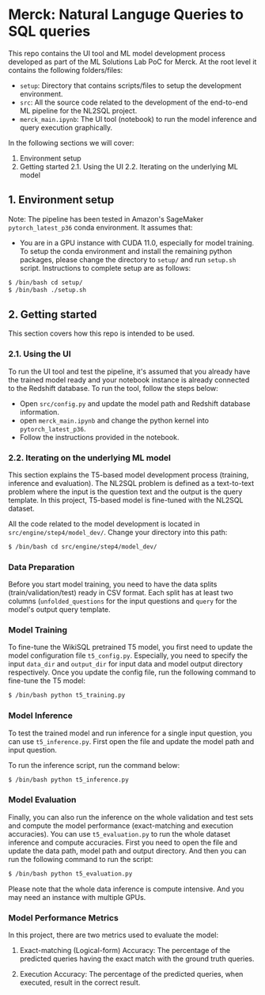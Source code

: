 # Merck: Natural Languge Queries to SQL queries
This repo contains the UI tool and ML model development process developed as part of the ML Solutions Lab PoC for Merck. At the root level it contains the following folders/files:

* `setup`: Directory that contains scripts/files to setup the development environment.
* `src`: All the source code related to the development of the end-to-end ML pipeline for the NL2SQL project. 
* `merck_main.ipynb`: The UI tool (notebook) to run the model inference and query execution graphically.

In the following sections we will cover:

1. Environment setup
2. Getting started
    2.1. Using the UI
    2.2. Iterating on the underlying ML model

## 1. Environment setup

Note: The pipeline has been tested in Amazon's SageMaker `pytorch_latest_p36` conda environment. It assumes that:

* You are in a GPU instance with CUDA 11.0, especially for model training. To setup the conda environment and install the remaining python packages, please change the directory to `setup/` and run `setup.sh` script. Instructions to complete setup are as follows:

```bash
$ /bin/bash cd setup/
$ /bin/bash ./setup.sh
```

## 2. Getting started

This section covers how this repo is intended to be used. 

### 2.1. Using the UI

To run the UI tool and test the pipeline, it's assumed that you already have the trained model ready and your notebook instance is already connected to the Redshift database. To run the tool, follow the steps below:
* Open `src/config.py` and update the model path and Redshift database information.
* open `merck_main.ipynb` and change the python kernel into `pytorch_latest_p36`.
* Follow the instructions provided in the notebook.


### 2.2. Iterating on the underlying ML model

This section explains the T5-based model development process (training, inference and evaluation). The NL2SQL problem is defined as a text-to-text problem where the input is the question text and the output is the query template. In this project, T5-based model is fine-tuned with the NL2SQL dataset.

All the code related to the model development is located in `src/engine/step4/model_dev/`. Change your directory into this path:

```bash
$ /bin/bash cd src/engine/step4/model_dev/
```

### Data Preparation
Before you start model training, you need to have the data splits (train/validation/test) ready in CSV format. Each split has at least two columns (`unfolded_questions` for the input questions and `query` for the model's output query template.

### Model Training
To fine-tune the WikiSQL pretrained T5 model, you first need to update the model configuration file `t5_config.py`. Especially, you need to specify the input `data_dir` and `output_dir` for input data and model output directory respectively. Once you update the config file, run the following command to fine-tune the T5 model:

```bash
$ /bin/bash python t5_training.py
```


### Model Inference
To test the trained model and run inference for a single input question, you can use `t5_inference.py`. First open the file and update the model path and input question.

To run the inference script, run the command below:

```bash
$ /bin/bash python t5_inference.py
```


### Model Evaluation
Finally, you can also run the inference on the whole validation and test sets and compute the model performance (exact-matching and execution accuracies). You can use `t5_evaluation.py` to run the whole dataset inference and compute accuracies. First you need to open the file and update the data path, model path and output directory. And then you can run the following command to run the script:

```bash
$ /bin/bash python t5_evaluation.py
```

Please note that the whole data inference is compute intensive. And you may need an instance with multiple GPUs.


### Model Performance Metrics
In this project, there are two metrics used to evaluate the model:

1. Exact-matching (Logical-form) Accuracy: 
The percentage of the predicted queries having the exact match with the ground truth queries.

2. Execution Accuracy: 
The percentage of the predicted queries, when executed, result in the correct result.
